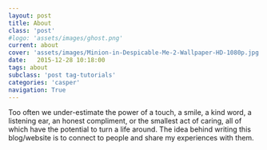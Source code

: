```yaml
---
layout: post
title: About
class: 'post'
#logo: 'assets/images/ghost.png'
current: about
cover: 'assets/images/Minion-in-Despicable-Me-2-Wallpaper-HD-1080p.jpg'
date:   2015-12-28 10:18:00
tags: about
subclass: 'post tag-tutorials'
categories: 'casper'
navigation: True
---
```


Too often we under-estimate the power of a touch, a smile, a kind word, a listening ear, an honest compliment, or the smallest act of caring, all of which have the potential to turn a life around. 
The idea behind writing this blog/website is to connect to people and share my experiences with them.